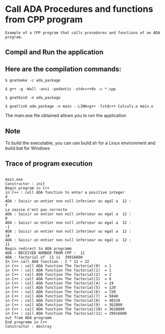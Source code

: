 # Call ADA Procedures and functions from CPP program

```
Example of a CPP program that calls procedures and functions of an ADA program.
```

## Compil and Run the application 

## Here are the compilation commands:

```
$ gnatmake -c ada_package

$ g++ -g -Wall -ansi -pedantic -std=c++0x -c *.cpp

$ gnatbind -n ada_package

$ gnatlink ada_package -o main --LINK=g++ -lstdc++ Calculs.o main.o

```

The main.exe file obtained allows you to run the application

## Note

To build the executable, you can use build.sh for a Linux environment and build.bat for Windows

## Trace of program execution

```

main.exe
Constructor : init
Begin program in C++
in C++ : call ADA function to enter a positive integer
d
ADA : Saisir un entier non null inferieur ou egal a  12 :
f
La saisie n'est pas correcte
ADA : Saisir un entier non null inferieur ou egal a  12 :
0
ADA : Saisir un entier non null inferieur ou egal a  12 :
-1
ADA : Saisir un entier non null inferieur ou egal a  12 :
14
ADA : Saisir un entier non null inferieur ou egal a  12 :
11
Begin redirect to ADA programm
ADA : RECEIVED NUMBER FROM CPP :  11
ADA : factorial of  11 is  39916800
In C++ call ADA function : 2 * 11 = 22
in C++ : call ADA function The factorial(0)  = 1
in C++ : call ADA function The factorial(1)  = 1
in C++ : call ADA function The factorial(2)  = 2
in C++ : call ADA function The factorial(3)  = 6
in C++ : call ADA function The factorial(4)  = 24
in C++ : call ADA function The factorial(5)  = 120
in C++ : call ADA function The factorial(6)  = 720
in C++ : call ADA function The factorial(7)  = 5040
in C++ : call ADA function The factorial(8)  = 40320
in C++ : call ADA function The factorial(9)  = 362880
in C++ : call ADA function The factorial(10) = 3628800
in C++ : call ADA function The factorial(11) = 39916800
out from ADA programm
End programm in C++
Constructor : destroy


```
